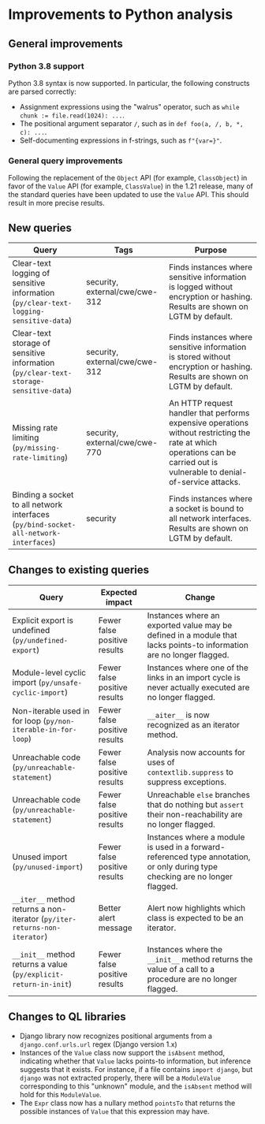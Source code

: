 # Improvements to Python analysis


## General improvements

### Python 3.8 support

Python 3.8 syntax is now supported. In particular, the following constructs are parsed correctly:

- Assignment expressions using the "walrus" operator, such as `while chunk := file.read(1024): ...`.
- The positional argument separator `/`, such as in `def foo(a, /, b, *, c): ...`.
- Self-documenting expressions in f-strings, such as `f"{var=}"`.

### General query improvements

Following the replacement of the `Object` API (for example, `ClassObject`) in favor of the
`Value` API (for example, `ClassValue`) in the 1.21 release, many of the standard queries have been updated
to use the `Value` API. This should result in more precise results.

## New queries

| **Query** | **Tags** | **Purpose** |
|-----------|----------|-------------|
| Clear-text logging of sensitive information (`py/clear-text-logging-sensitive-data`) | security, external/cwe/cwe-312 | Finds instances where sensitive information is logged without encryption or hashing. Results are shown on LGTM by default. |
| Clear-text storage of sensitive information (`py/clear-text-storage-sensitive-data`) | security, external/cwe/cwe-312 | Finds instances where sensitive information is stored without encryption or hashing. Results are shown on LGTM by default. |
| Missing rate limiting (`py/missing-rate-limiting`) | security, external/cwe/cwe-770 | An HTTP request handler that performs expensive operations without restricting the rate at which operations can be carried out is vulnerable to denial-of-service attacks. |
| Binding a socket to all network interfaces (`py/bind-socket-all-network-interfaces`) | security | Finds instances where a socket is bound to all network interfaces. Results are shown on LGTM by default. |


## Changes to existing queries

| **Query**                  | **Expected impact**    | **Change** |
|----------------------------|------------------------|------------|
| Explicit export is undefined (`py/undefined-export`) | Fewer false positive results | Instances where an exported value may be defined in a module that lacks points-to information are no longer flagged. |
| Module-level cyclic import (`py/unsafe-cyclic-import`) | Fewer false positive results | Instances where one of the links in an import cycle is never actually executed are no longer flagged. |
| Non-iterable used in for loop (`py/non-iterable-in-for-loop`) | Fewer false positive results | `__aiter__` is now recognized as an iterator method. |
| Unreachable code (`py/unreachable-statement`) | Fewer false positive results | Analysis now accounts for uses of `contextlib.suppress` to suppress exceptions. |
| Unreachable code (`py/unreachable-statement`) | Fewer false positive results | Unreachable `else` branches that do nothing but `assert` their non-reachability are no longer flagged. |
| Unused import (`py/unused-import`) | Fewer false positive results | Instances where a module is used in a forward-referenced type annotation, or only during type checking are no longer flagged. |
| `__iter__` method returns a non-iterator (`py/iter-returns-non-iterator`) | Better alert message | Alert now highlights which class is expected to be an iterator. |
| `__init__` method returns a value (`py/explicit-return-in-init`) | Fewer false positive results | Instances where the `__init__` method returns the value of a call to a procedure are no longer flagged. |

## Changes to QL libraries

* Django library now recognizes positional arguments from a `django.conf.urls.url` regex (Django version 1.x)
* Instances of the `Value` class now support the `isAbsent` method, indicating
  whether that `Value` lacks points-to information, but inference
  suggests that it exists. For instance, if a file contains `import
  django`, but `django` was not extracted properly, there will be a
  `ModuleValue` corresponding to this "unknown" module, and the `isAbsent`
  method will hold for this `ModuleValue`.
* The `Expr` class now has a nullary method `pointsTo` that returns the possible
  instances of `Value` that this expression may have.
